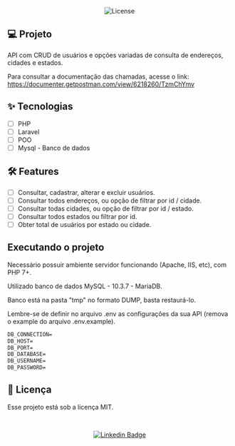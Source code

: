<p align="center">
  <img alt="License" src="https://img.shields.io/static/v1?label=license&message=MIT&color=E51C44&labelColor=0A1033">
</p>

## 💻 Projeto
API com CRUD de usuários e opções variadas de consulta de endereços, cidades e estados.

Para consultar a documentação das chamadas, acesse o link:
<a href="https://documenter.getpostman.com/view/6218260/TzmChYmv">
https://documenter.getpostman.com/view/6218260/TzmChYmv
</a>

## ✨ Tecnologias

-   [ ] PHP
-   [ ] Laravel
-   [ ] POO
-   [ ] Mysql - Banco de dados

## :hammer_and_wrench: Features 

-   [ ] Consultar, cadastrar, alterar e excluir usuários.
-   [ ] Consultar todos endereços, ou opção de filtrar por id / cidade.
-   [ ] Consultar todas cidades, ou opção de filtrar por id / estado.
-   [ ] Consultar todos estados ou filtrar por id.
-   [ ] Obter total de usuários por estado ou cidade.

## Executando o projeto

Necessário possuir ambiente servidor funcionando (Apache, IIS, etc), com PHP 7+.

Utilizado banco de dados MySQL - 10.3.7 - MariaDB.

Banco está na pasta "tmp" no formato DUMP, basta restaurá-lo.

Lembre-se de definir no arquivo .env as configurações da sua API (remova o example do arquivo .env.example).
 
 ```cl
DB_CONNECTION=
DB_HOST=
DB_PORT=
DB_DATABASE=
DB_USERNAME=
DB_PASSWORD=
```


## 📄 Licença

Esse projeto está sob a licença MIT. 

<br />

<div align="center">

  <a href="https://www.linkedin.com/in/felipe-nascimento-970667214/">
  
  [![Linkedin Badge](https://img.shields.io/badge/-Felipe%20Nascimento%20Alves-6633cc?style=flat-square&logo=Linkedin&logoColor=white&link=https://www.linkedin.com/in/felipe-nascimento-970667214/)](https://www.linkedin.com/in/felipe-nascimento-970667214/) 
  
  </a>
  
</div>